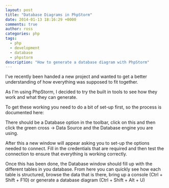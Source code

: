 ```yaml
---
layout: post
title: "Database Diagrams in PhpStorm"
date: 2014-01-13 18:16:29 +0000
comments: true
author: ross
categories: php 
tags: 
  - php
  - development
  - database
  - phpstorm
description: "How to generate a database diagram with PhpStorm"
---
```

I've recently been handed a new project and wanted to get a better understanding of how everything was supposed to fit together.

As I'm using PhpStorm, I decided to try the built in tools to see how they work and what they can generate. 

To get these working you need to do a bit of set-up first, so the process is documented here:

There should be a Database option in the toolbar, click on this and then click the green cross -> Data Source and the Database engine you are using.

After this a new window will appear asking you to set-up the options needed to connect. Fill in the credentials that are required and then test the connection to ensure that everything is working correctly.

Once this has been done, the Database window should fill up with the different tables in you database. From here you can quickly see how each table is structured, browse the data that is there, bring up a console (Ctrl + Shift + F10) or generate a database diagram (Ctrl + Shift + Alt + U)
